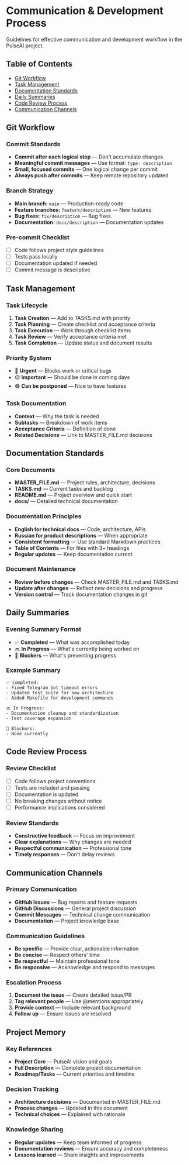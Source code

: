 # Communication & Development Process

Guidelines for effective communication and development workflow in the PulseAI project.

## Table of Contents

- [Git Workflow](#git-workflow)
- [Task Management](#task-management)
- [Documentation Standards](#documentation-standards)
- [Daily Summaries](#daily-summaries)
- [Code Review Process](#code-review-process)
- [Communication Channels](#communication-channels)

## Git Workflow

### Commit Standards
- **Commit after each logical step** — Don't accumulate changes
- **Meaningful commit messages** — Use format: `type: description`
- **Small, focused commits** — One logical change per commit
- **Always push after commits** — Keep remote repository updated

### Branch Strategy
- **Main branch:** `main` — Production-ready code
- **Feature branches:** `feature/description` — New features
- **Bug fixes:** `fix/description` — Bug fixes
- **Documentation:** `docs/description` — Documentation updates

### Pre-commit Checklist
- [ ] Code follows project style guidelines
- [ ] Tests pass locally
- [ ] Documentation updated if needed
- [ ] Commit message is descriptive

## Task Management

### Task Lifecycle
1. **Task Creation** — Add to TASKS.md with priority
2. **Task Planning** — Create checklist and acceptance criteria
3. **Task Execution** — Work through checklist items
4. **Task Review** — Verify acceptance criteria met
5. **Task Completion** — Update status and document results

### Priority System
- 🔴 **Urgent** — Blocks work or critical bugs
- 🟡 **Important** — Should be done in coming days
- 🟢 **Can be postponed** — Nice to have features

### Task Documentation
- **Context** — Why the task is needed
- **Subtasks** — Breakdown of work items
- **Acceptance Criteria** — Definition of done
- **Related Decisions** — Link to MASTER_FILE.md decisions

## Documentation Standards

### Core Documents
- **MASTER_FILE.md** — Project rules, architecture, decisions
- **TASKS.md** — Current tasks and backlog
- **README.md** — Project overview and quick start
- **docs/** — Detailed technical documentation

### Documentation Principles
- **English for technical docs** — Code, architecture, APIs
- **Russian for product descriptions** — When appropriate
- **Consistent formatting** — Use standard Markdown practices
- **Table of Contents** — For files with 3+ headings
- **Regular updates** — Keep documentation current

### Document Maintenance
- **Review before changes** — Check MASTER_FILE.md and TASKS.md
- **Update after changes** — Reflect new decisions and progress
- **Version control** — Track documentation changes in git

## Daily Summaries

### Evening Summary Format
- ✅ **Completed** — What was accomplished today
- 🔜 **In Progress** — What's currently being worked on
- 🚧 **Blockers** — What's preventing progress

### Example Summary
```
✅ Completed:
- Fixed Telegram bot timeout errors
- Updated test suite for new architecture
- Added Makefile for development commands

🔜 In Progress:
- Documentation cleanup and standardization
- Test coverage expansion

🚧 Blockers:
- None currently
```

## Code Review Process

### Review Checklist
- [ ] Code follows project conventions
- [ ] Tests are included and passing
- [ ] Documentation is updated
- [ ] No breaking changes without notice
- [ ] Performance implications considered

### Review Standards
- **Constructive feedback** — Focus on improvement
- **Clear explanations** — Why changes are needed
- **Respectful communication** — Professional tone
- **Timely responses** — Don't delay reviews

## Communication Channels

### Primary Communication
- **GitHub Issues** — Bug reports and feature requests
- **GitHub Discussions** — General project discussion
- **Commit Messages** — Technical change communication
- **Documentation** — Project knowledge base

### Communication Guidelines
- **Be specific** — Provide clear, actionable information
- **Be concise** — Respect others' time
- **Be respectful** — Maintain professional tone
- **Be responsive** — Acknowledge and respond to messages

### Escalation Process
1. **Document the issue** — Create detailed issue/PR
2. **Tag relevant people** — Use @mentions appropriately
3. **Provide context** — Include relevant background
4. **Follow up** — Ensure issues are resolved

## Project Memory

### Key References
- **Project Core** — PulseAI vision and goals
- **Full Description** — Complete project documentation
- **Roadmap/Tasks** — Current priorities and timeline

### Decision Tracking
- **Architecture decisions** — Documented in MASTER_FILE.md
- **Process changes** — Updated in this document
- **Technical choices** — Explained with rationale

### Knowledge Sharing
- **Regular updates** — Keep team informed of progress
- **Documentation reviews** — Ensure accuracy and completeness
- **Lessons learned** — Share insights and improvements
